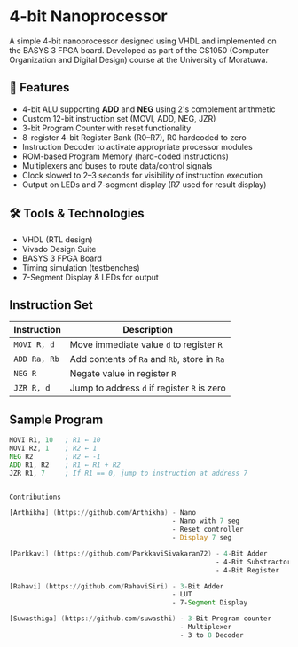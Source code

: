 # 4-bit Nanoprocessor

A simple 4-bit nanoprocessor designed using VHDL and implemented on the BASYS 3 FPGA board. Developed as part of the CS1050 (Computer Organization and Digital Design) course at the University of Moratuwa.

## 🔧 Features

- 4-bit ALU supporting **ADD** and **NEG** using 2's complement arithmetic
- Custom 12-bit instruction set (MOVI, ADD, NEG, JZR)
- 3-bit Program Counter with reset functionality
- 8-register 4-bit Register Bank (R0–R7), R0 hardcoded to zero
- Instruction Decoder to activate appropriate processor modules
- ROM-based Program Memory (hard-coded instructions)
- Multiplexers and buses to route data/control signals
- Clock slowed to 2–3 seconds for visibility of instruction execution
- Output on LEDs and 7-segment display (R7 used for result display)

## 🛠 Tools & Technologies

- VHDL (RTL design)
- Vivado Design Suite
- BASYS 3 FPGA Board
- Timing simulation (testbenches)
- 7-Segment Display & LEDs for output

##  Instruction Set

| Instruction | Description |
|-------------|-------------|
| `MOVI R, d` | Move immediate value `d` to register `R` |
| `ADD Ra, Rb` | Add contents of `Ra` and `Rb`, store in `Ra` |
| `NEG R` | Negate value in register `R` |
| `JZR R, d` | Jump to address `d` if register `R` is zero |

##  Sample Program

```asm
MOVI R1, 10   ; R1 ← 10  
MOVI R2, 1    ; R2 ← 1  
NEG R2        ; R2 ← -1  
ADD R1, R2    ; R1 ← R1 + R2  
JZR R1, 7     ; If R1 == 0, jump to instruction at address 7  


Contributions

[Arthikha] (https://github.com/Arthikha) - Nano
                                         - Nano with 7 seg
                                         - Reset controller
                                         - Display 7 seg

[Parkkavi] (https://github.com/ParkkaviSivakaran72) - 4-Bit Adder
                                                    - 4-Bit Substractor
                                                    - 4-Bit Register

[Rahavi] (https://github.com/RahaviSiri) - 3-Bit Adder
                                         - LUT
                                         - 7-Segment Display

[Suwasthiga] (https://github.com/suwasthi) - 3-Bit Program counter
                                           - Multiplexer
                                           - 3 to 8 Decoder




